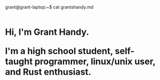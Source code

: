 <span id="a">grant@grant-laptop</span>:<span id="b">~</span><span id="c">$</span> cat grantshandy.md<br/><br/>
# Hi, I'm Grant Handy.<!-- laglaglaglaglaglaglaglaglaglaglaglag --><p>I'm a high school student, self-taught programmer, linux/unix user, and Rust enthusiast.</p>
